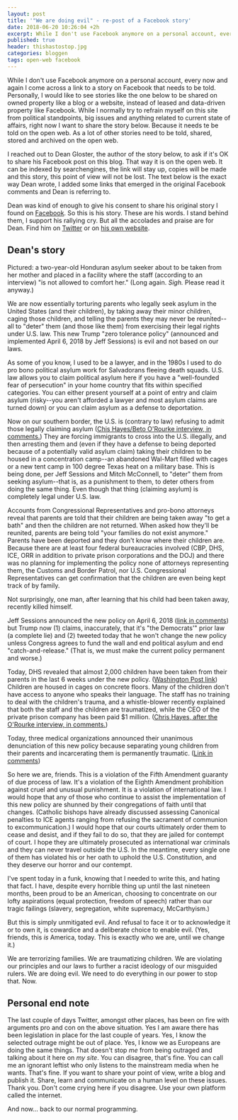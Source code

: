 ```yaml
---
layout: post
title: '"We are doing evil" - re-post of a Facebook story'
date: 2018-06-20 10:26:04 +2h
excerpt: While I don't use Facebook anymore on a personal account, every now and again I come across a link to a story on Facebook that needs to be told. 
published: true
header: thishastostop.jpg
categories: bloggen
tags: open-web facebook
---
```


While I don't use Facebook anymore on a personal account, every now and again I come across a link to a story on Facebook that needs to be told. Personally, I would like to see stories like the one below to be shared on owned property like a blog or a website, instead of leased and data-driven property like Facebook. While I normally try to refrain myself on this site from political standpoints, big issues and anything related to current state of affairs, right now I want to share the story below. Because it needs te be told on the open web. As a lot of other stories need to be told, shared, stored and archived on the open web.

I reached out to Dean Gloster, the author of the story below, to ask if it's OK to share his Facebook post on this blog. That way it is on the open web. It can be indexed by searchengines, the link will stay up, copies will be made and this story, this point of view will not be lost. The text below is the exact way Dean wrote, I added some links that emerged in the original Facebook comments and Dean is referring to.

Dean was kind of enough to give his consent to share his original story I found on [Facebook](https://www.facebook.com/story.php?story_fbid=1810592548987483&id=100001102674101). So this is his story. These are his words. I stand behind them, I support his rallying cry. But all the accolades and praise are for Dean. Find him on [Twitter](https://twitter.com/deangloster) or on [his own website](http://www.deangloster.com/). 

## Dean's story

Pictured: a two-year-old Honduran asylum seeker about to be taken from her mother and placed in a facility where the staff (according to an interview) "is not allowed to comfort her." 
(Long again. *Sigh.* Please read it anyway.)

We are now essentially torturing parents who legally seek asylum in the United States (and their children), by taking away their minor children, caging those children, and telling the parents they may never be reunited--all to "deter" them (and those like them) from exercising their legal rights under U.S. law. This new Trump "zero tolerance policy" (announced and implemented April 6, 2018 by Jeff Sessions) is evil and not based on our laws.

As some of you know, I used to be a lawyer, and in the 1980s I used to do pro bono political asylum work for Salvadorans fleeing death squads. U.S. law allows you to claim political asylum here if you have a "well-founded fear of persecution" in your home country that fits within specified categories. You can either present yourself at a point of entry and claim asylum (risky--you aren't afforded a lawyer and most asylum claims are turned down) or you can claim asylum as a defense to deportation.

Now on our southern border, the U.S. is (contrary to law) refusing to admit those legally claiming asylum ([Chis Hayes/Beto O'Rourke interview, in comments.](https://www.msnbc.com/all-in/watch/rep-o-rourke-family-separation-inumane-un-american-1257041987911)) They are forcing immigrants to cross into the U.S. illegally, and then arresting them and (even if they have a defense to being deported because of a potentially valid asylum claim) taking their children to be housed in a concentration camp--an abandoned Wal-Mart filled with cages or a new tent camp in 100 degree Texas heat on a military base. This is being done, per Jeff Sessions and Mitch McConnell, to "deter" them from seeking asylum--that is, as a punishment to them, to deter others from doing the same thing. Even though that thing (claiming asylum) is completely legal under U.S. law.

Accounts from Congressional Representatives and pro-bono attorneys reveal that parents are told that their children are being taken away "to get a bath" and then the children are not returned. When asked how they'll be reunited, parents are being told "your families do not exist anymore." Parents have been deported and they don't know where their children are. Because there are at least four federal bureaucracies involved (CBP, DHS, ICE, ORR in addition to private prison corporations and the DOJ) and there was no planning for implementing the policy none of attorneys representing them, the Customs and Border Patrol, nor U.S. Congressional Representatives can get confirmation that the children are even being kept track of by family.

Not surprisingly, one man, after learning that his child had been taken away, recently killed himself.

Jeff Sessions announced the new policy on April 6, 2018 ([link in comments](http://www.abajournal.com/news/article/sessions_announces_zero_tolerance_policy_in_response_to_jump_in_illegal_bor)) but Trump now (1) claims, inaccurately, that it's "the Democrats'" prior law (a complete lie) and (2) tweeted today that he won't change the new policy unless Congress agrees to fund the wall and end political asylum and end "catch-and-release." (That is, we must make the current policy permanent and worse.)

Today, DHS revealed that almost 2,000 children have been taken from their parents in the last 6 weeks under the new policy. ([Washington Post link](https://www.washingtonpost.com/world/national-security/ap-exclusive-about-2k-minors-separated-from-families/2018/06/15/662721ae-70c5-11e8-b4d8-eaf78d4c544c_story.html?noredirect=on&utm_term=.6ffd14d8a931)) Children are housed in cages on concrete floors. Many of the children don't have access to anyone who speaks their language. The staff has no training to deal with the children's trauma, and a whistle-blower recently explained that both the staff and the children are traumatized, while the CEO of the private prison company has been paid $1 million. ([Chris Hayes, after the O'Rourke interview, in comments.](https://www.msnbc.com/all-in/watch/rep-o-rourke-family-separation-inumane-un-american-1257041987911))

Today, three medical organizations announced their unanimous denunciation of this new policy because separating young children from their parents and incarcerating them is permanently traumatic. ([Link in comments](https://edition.cnn.com/2018/06/14/health/immigrant-family-separation-doctors/index.html))

So here we are, friends. This is a violation of the Fifth Amendment guaranty of due process of law. It's a violation of the Eighth Amendment prohibition against cruel and unusual punishment. It is a violation of international law. I would hope that any of those who continue to assist the implementation of this new policy are shunned by their congregations of faith until that changes. (Catholic bishops have already discussed assessing Canonical penalties to ICE agents ranging from refusing the sacrament of communion to excommunication.) I would hope that our courts ultimately order them to cease and desist, and if they fail to do so, that they are jailed for contempt of court. I hope they are ultimately prosecuted as international war criminals and they can never travel outside the U.S. In the meantime, every single one of them has violated his or her oath to uphold the U.S. Constitution, and they deserve our horror and our contempt.

I've spent today in a funk, knowing that I needed to write this, and hating that fact. I have, despite every horrible thing up until the last nineteen months, been proud to be an American, choosing to concentrate on our lofty aspirations (equal protection, freedom of speech) rather than our tragic failings (slavery, segregation, white supremacy, McCarthyism.)

But this is simply unmitigated evil. And refusal to face it or to acknowledge it or to own it, is cowardice and a deliberate choice to enable evil. (Yes, friends, this _is_ America, today. This is exactly who we are, until we change it.)

We are terrorizing families. We are traumatizing children. We are violating our principles and our laws to further a racist ideology of our misguided rulers. We are doing evil. We need to do everything in our power to stop that. Now.

## Personal end note

The last couple of days Twitter, amongst other places, has been on fire with arguments pro and con on the above situation. Yes I am aware there has been legislation in place for the last couple of years. Yes, I know the selected outrage might be out of place. Yes, I know we as Europeans are doing the same things. That doesn't stop _me_ from being outraged and talking about it here on _my site_. You can disagree, that's fine. You can call me an ignorant leftist who only listens to the mainstream media when he wants. That's fine. If you want to share your point of view, write a blog and publish it. Share, learn and communicate on a human level on these issues. Thank you. Don't come crying here if you disagree. Use your own platform called the internet. 

And now... back to our normal programming. 